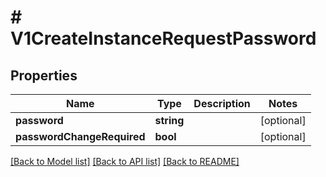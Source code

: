 # # V1CreateInstanceRequestPassword

## Properties

Name | Type | Description | Notes
------------ | ------------- | ------------- | -------------
**password** | **string** |  | [optional]
**passwordChangeRequired** | **bool** |  | [optional]

[[Back to Model list]](../../README.md#models) [[Back to API list]](../../README.md#endpoints) [[Back to README]](../../README.md)
